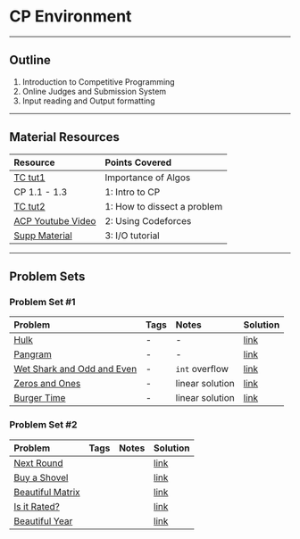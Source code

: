 # CP Environment
---
## Outline
1. Introduction to Competitive Programming
2. Online Judges and Submission System
3. Input reading and Output formatting
---
## Material Resources
| Resource                  | Points Covered                  |
|:------------------------- |:--------------------------------|
|[TC tut1](https://www.topcoder.com/community/data-science/data-science-tutorials/the-importance-of-algorithms/) | Importance of Algos | 
| CP 1.1 - 1.3 | 1: Intro to CP |
| [TC tut2](https://www.topcoder.com/community/data-science/data-science-tutorials/how-to-dissect-a-topcoder-problem-statement/) | 1: How to dissect a problem |
| [ACP Youtube Video](https://www.youtube.com/watch?v=7y6jB16zVl8&list=PLPt2dINI2MIaNcU070HIAO8JWYBcafuyG&index=5) | 2: Using Codeforces |
| [Supp Material](io_tutorial.md) | 3: I/O tutorial |

---
## Problem Sets

### Problem Set #1 

| Problem        | Tags          | Notes  | Solution |
|:------------- |:-------------|:-----|:--------|
| [Hulk](http://codeforces.com/problemset/problem/705/A)     |  -  | - | [link](http://codeforces.com/contest/705/submission/21388508) |
| [Pangram](http://codeforces.com/problemset/problem/520/A)      | - | - |  [link](http://codeforces.com/contest/520/submission/15445288) |
| [Wet Shark and Odd and Even](http://codeforces.com/problemset/problem/621/A) |   -    |   `int` overflow  | [link](http://codeforces.com/contest/621/submission/15737294) |
| [Zeros and Ones](https://uva.onlinejudge.org/index.php?option=com_onlinejudge&Itemid=8&category=24&page=show_problem&problem=1265) | - | linear solution | [link](https://github.com/AhmadElsagheer/UVa-Solutions/blob/master/v103/ZerosAndOnes_UVa10324.java) |
| [Burger Time](https://uva.onlinejudge.org/index.php?option=com_onlinejudge&Itemid=8&category=24&page=show_problem&problem=2708) | - | linear solution | [link](https://github.com/AhmadElsagheer/UVa-Solutions/blob/master/v116/BurgerTime_UVa11661.java) |

### Problem Set #2

| Problem        | Tags          | Notes  | Solution |
|:------------- |:-------------|:-----|:--------|
| [Next Round](http://codeforces.com/contest/158/problem/A) |       |     | [link](http://codeforces.com/contest/158/submission/9439064) |
| [Buy a Shovel](http://codeforces.com/contest/732/problem/A) |       |     | [link](http://codeforces.com/contest/732/submission/21533265) |
| [Beautiful Matrix](http://codeforces.com/contest/263/problem/A) |       |     | [link](http://codeforces.com/contest/263/submission/12431609) |
| [Is it Rated?](http://codeforces.com/contest/807/problem/A) |       |     | [link](http://codeforces.com/contest/807/submission/26927293) |
| [Beautiful Year](http://codeforces.com/problemset/problem/271/A) |       |     | [link](http://codeforces.com/contest/271/submission/14757983) |

